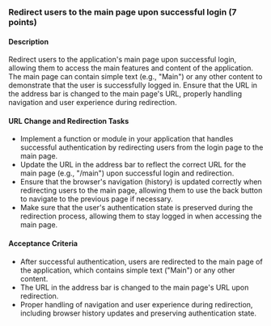 ### Redirect users to the main page upon successful login (7 points)

#### Description
Redirect users to the application's main page upon successful login, allowing them to access the main features and content of the application. The main page can contain simple text (e.g., "Main") or any other content to demonstrate that the user is successfully logged in. Ensure that the URL in the address bar is changed to the main page's URL, properly handling navigation and user experience during redirection.

#### URL Change and Redirection Tasks
- Implement a function or module in your application that handles successful authentication by redirecting users from the login page to the main page.
- Update the URL in the address bar to reflect the correct URL for the main page (e.g., "/main") upon successful login and redirection.
- Ensure that the browser's navigation (history) is updated correctly when redirecting users to the main page, allowing them to use the back button to navigate to the previous page if necessary.
- Make sure that the user's authentication state is preserved during the redirection process, allowing them to stay logged in when accessing the main page.

#### Acceptance Criteria
- After successful authentication, users are redirected to the main page of the application, which contains simple text ("Main") or any other content.
- The URL in the address bar is changed to the main page's URL upon redirection.
- Proper handling of navigation and user experience during redirection, including browser history updates and preserving authentication state.